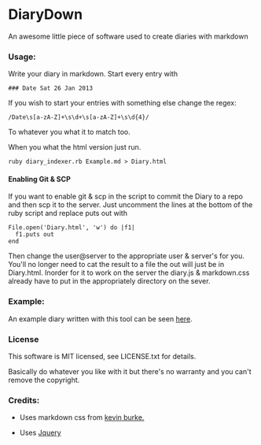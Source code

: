 DiaryDown
=========

An awesome little piece of software used to create diaries with markdown

### Usage:

Write your diary in markdown. Start every entry with

	### Date Sat 26 Jan 2013

If you wish to start your entries with something else change the regex:

	/Date\s[a-zA-Z]+\s\d+\s[a-zA-Z]+\s\d{4}/

To whatever you what it to match too. 

When you what the html version just run.

	ruby diary_indexer.rb Example.md > Diary.html

#### Enabling Git & SCP

If you want to enable git & scp in the script to commit the Diary to a repo and then scp it to the server. Just uncomment the lines at the bottom of the ruby script and replace puts out with

	File.open('Diary.html', 'w') do |f1|  
	  f1.puts out
	end

Then change the user@server to the appropriate user & server's for you. You'll no longer need to cat the result to a file the out will just be in Diary.html. Inorder for it to work on the server the diary.js & markdown.css already have to put in the appropriately directory on the sever.

### Example:

An example diary written with this tool can be seen [here](http://shaneqful.github.com).

### License

This software is MIT licensed, see LICENSE.txt for details.

Basically do whatever you like with it but there's no warranty and you can't remove the copyright.

### Credits:

* Uses markdown css from [kevin burke.](http://kevinburke.bitbucket.org/markdowncss/)

* Uses [Jquery](http://jquery.com/)
